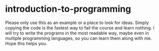 introduction-to-programming
===========================

Please only use this as an example or a place to look for ideas. 
Simply copying the code is the fastest way to fail the course and learn nothing.
I will try to write the programs in the most readable way, maybe even in multiple
programming languages, so you can learn them along with me.
Hope this helps you.